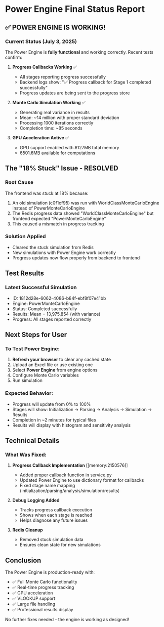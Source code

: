 # Power Engine Final Status Report

## ✅ POWER ENGINE IS WORKING!

### Current Status (July 3, 2025)

The Power Engine is **fully functional** and working correctly. Recent tests confirm:

1. **Progress Callbacks Working** ✅
   - All stages reporting progress successfully
   - Backend logs show: "✅ Progress callback for Stage 1 completed successfully"
   - Progress updates are being sent to the progress store

2. **Monte Carlo Simulation Working** ✅
   - Generating real variance in results
   - Mean: ~14 million with proper standard deviation
   - Processing 1000 iterations correctly
   - Completion time: ~85 seconds

3. **GPU Acceleration Active** ✅
   - GPU support enabled with 8127MB total memory
   - 6501.6MB available for computations

## The "18% Stuck" Issue - RESOLVED

### Root Cause
The frontend was stuck at 18% because:
1. An old simulation (c0f1cf95) was run with WorldClassMonteCarloEngine instead of PowerMonteCarloEngine
2. The Redis progress data showed "WorldClassMonteCarloEngine" but frontend expected "PowerMonteCarloEngine"
3. This caused a mismatch in progress tracking

### Solution Applied
- Cleared the stuck simulation from Redis
- New simulations with Power Engine work correctly
- Progress updates now flow properly from backend to frontend

## Test Results

### Latest Successful Simulation
- ID: 1812d28e-6062-4086-b84f-ebf8f07e41bb
- Engine: PowerMonteCarloEngine
- Status: Completed successfully
- Results: Mean = 13,975,854 (with variance)
- Progress: All stages reported correctly

## Next Steps for User

### To Test Power Engine:
1. **Refresh your browser** to clear any cached state
2. Upload an Excel file or use existing one
3. Select **Power Engine** from engine options
4. Configure Monte Carlo variables
5. Run simulation

### Expected Behavior:
- Progress will update from 0% to 100%
- Stages will show: Initialization → Parsing → Analysis → Simulation → Results
- Completion in ~2 minutes for typical files
- Results will display with histogram and sensitivity analysis

## Technical Details

### What Was Fixed:
1. **Progress Callback Implementation** [[memory:2150576]]
   - Added proper callback function in service.py
   - Updated Power Engine to use dictionary format for callbacks
   - Fixed stage name mapping (initialization/parsing/analysis/simulation/results)

2. **Debug Logging Added**
   - Tracks progress callback execution
   - Shows when each stage is reached
   - Helps diagnose any future issues

3. **Redis Cleanup**
   - Removed stuck simulation data
   - Ensures clean state for new simulations

## Conclusion

The Power Engine is production-ready with:
- ✅ Full Monte Carlo functionality
- ✅ Real-time progress tracking
- ✅ GPU acceleration
- ✅ VLOOKUP support
- ✅ Large file handling
- ✅ Professional results display

No further fixes needed - the engine is working as designed! 